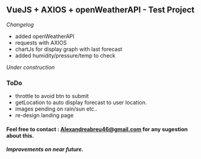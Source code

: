 ## VueJS + AXIOS + openWeatherAPI - Test Project

*Changelog*
* added openWeatherAPI
* requests with AXIOS
* chartJs for display graph with last forecast
* added humidity/pressure/temp to check
  
*Under construction*

### ToDo
* throttle to avoid btn to submit
* getLocation to auto display forecast to user location.
* images pending on rain/sun etc..
* re-design landing page

#### Feel free to contact : Alexandreabreu46@gmail.com for any sugestion about this.

##### Improvements on near future.


